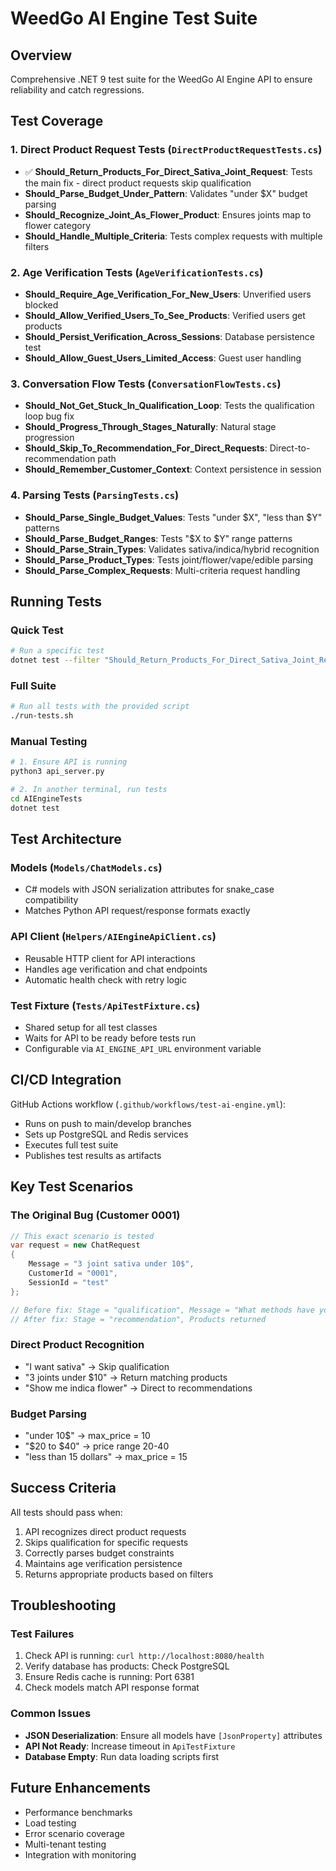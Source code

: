 # WeedGo AI Engine Test Suite

## Overview
Comprehensive .NET 9 test suite for the WeedGo AI Engine API to ensure reliability and catch regressions.

## Test Coverage

### 1. Direct Product Request Tests (`DirectProductRequestTests.cs`)
- ✅ **Should_Return_Products_For_Direct_Sativa_Joint_Request**: Tests the main fix - direct product requests skip qualification
- **Should_Parse_Budget_Under_Pattern**: Validates "under $X" budget parsing
- **Should_Recognize_Joint_As_Flower_Product**: Ensures joints map to flower category
- **Should_Handle_Multiple_Criteria**: Tests complex requests with multiple filters

### 2. Age Verification Tests (`AgeVerificationTests.cs`)
- **Should_Require_Age_Verification_For_New_Users**: Unverified users blocked
- **Should_Allow_Verified_Users_To_See_Products**: Verified users get products
- **Should_Persist_Verification_Across_Sessions**: Database persistence test
- **Should_Allow_Guest_Users_Limited_Access**: Guest user handling

### 3. Conversation Flow Tests (`ConversationFlowTests.cs`)
- **Should_Not_Get_Stuck_In_Qualification_Loop**: Tests the qualification loop bug fix
- **Should_Progress_Through_Stages_Naturally**: Natural stage progression
- **Should_Skip_To_Recommendation_For_Direct_Requests**: Direct-to-recommendation path
- **Should_Remember_Customer_Context**: Context persistence in session

### 4. Parsing Tests (`ParsingTests.cs`)
- **Should_Parse_Single_Budget_Values**: Tests "under $X", "less than $Y" patterns
- **Should_Parse_Budget_Ranges**: Tests "$X to $Y" range patterns
- **Should_Parse_Strain_Types**: Validates sativa/indica/hybrid recognition
- **Should_Parse_Product_Types**: Tests joint/flower/vape/edible parsing
- **Should_Parse_Complex_Requests**: Multi-criteria request handling

## Running Tests

### Quick Test
```bash
# Run a specific test
dotnet test --filter "Should_Return_Products_For_Direct_Sativa_Joint_Request"
```

### Full Suite
```bash
# Run all tests with the provided script
./run-tests.sh
```

### Manual Testing
```bash
# 1. Ensure API is running
python3 api_server.py

# 2. In another terminal, run tests
cd AIEngineTests
dotnet test
```

## Test Architecture

### Models (`Models/ChatModels.cs`)
- C# models with JSON serialization attributes for snake_case compatibility
- Matches Python API request/response formats exactly

### API Client (`Helpers/AIEngineApiClient.cs`)
- Reusable HTTP client for API interactions
- Handles age verification and chat endpoints
- Automatic health check with retry logic

### Test Fixture (`Tests/ApiTestFixture.cs`)
- Shared setup for all test classes
- Waits for API to be ready before tests run
- Configurable via `AI_ENGINE_API_URL` environment variable

## CI/CD Integration

GitHub Actions workflow (`.github/workflows/test-ai-engine.yml`):
- Runs on push to main/develop branches
- Sets up PostgreSQL and Redis services
- Executes full test suite
- Publishes test results as artifacts

## Key Test Scenarios

### The Original Bug (Customer 0001)
```csharp
// This exact scenario is tested
var request = new ChatRequest
{
    Message = "3 joint sativa under 10$",
    CustomerId = "0001",
    SessionId = "test"
};

// Before fix: Stage = "qualification", Message = "What methods have you tried..."
// After fix: Stage = "recommendation", Products returned
```

### Direct Product Recognition
- "I want sativa" → Skip qualification
- "3 joints under $10" → Return matching products
- "Show me indica flower" → Direct to recommendations

### Budget Parsing
- "under 10$" → max_price = 10
- "$20 to $40" → price range 20-40
- "less than 15 dollars" → max_price = 15

## Success Criteria

All tests should pass when:
1. API recognizes direct product requests
2. Skips qualification for specific requests
3. Correctly parses budget constraints
4. Maintains age verification persistence
5. Returns appropriate products based on filters

## Troubleshooting

### Test Failures
1. Check API is running: `curl http://localhost:8080/health`
2. Verify database has products: Check PostgreSQL
3. Ensure Redis cache is running: Port 6381
4. Check models match API response format

### Common Issues
- **JSON Deserialization**: Ensure all models have `[JsonProperty]` attributes
- **API Not Ready**: Increase timeout in `ApiTestFixture`
- **Database Empty**: Run data loading scripts first

## Future Enhancements
- Performance benchmarks
- Load testing
- Error scenario coverage
- Multi-tenant testing
- Integration with monitoring